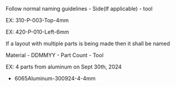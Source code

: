 Follow normal naming guidelines - Side(If applicable) - tool

EX: 310-P-003-Top-4mm

EX: 420-P-010-Left-6mm

If a layout with multiple parts is being made then it shall be named

Material - DDMMYY - Part Count - Tool

EX: 4 parts from aluminum on Sept 30th, 2024
- 6065Aluminum-300924-4-4mm